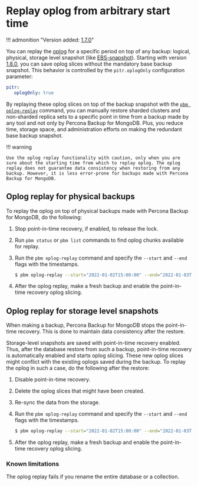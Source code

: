# Replay oplog from arbitrary start time


!!! admonition "Version added: [1.7.0](../release-notes/1.7.0.md)"

You can replay the [oplog](../reference/glossary.md#oplog) for a specific period on top of any backup: logical, physical, storage level snapshot (like [EBS-snapshot](../reference/glossary.md#ebs-snapshot)). Starting with version [1.8.0](../release-notes/1.8.0.md), you can save oplog slices without the mandatory base backup snapshot. This behavior is controlled by the `pitr.oplogOnly` configuration parameter:

```yaml
pitr:
   oplogOnly: true
```

By replaying these oplog slices on top of the backup snapshot with the [`pbm oplog-replay`](../reference/pbm-commands.md#pbm-oplog-replay) command, you can manually restore sharded clusters and non-sharded replica sets to a specific point in time from a backup made by any tool and not only by Percona Backup for MongoDB. Plus, you reduce time, storage space, and administration efforts on making the redundant base backup snapshot.

!!! warning

    Use the oplog replay functionality with caution, only when you are sure about the starting time from which to replay oplog. The oplog replay does not guarantee data consistency when restoring from any backup. However, it is less error-prone for backups made with Percona Backup for MongoDB.

## Oplog replay for physical backups

To replay the oplog on top of physical backups made with Percona Backup for MongoDB, do the following:


1. Stop point-in-time recovery, if enabled, to release the lock.


2. Run `pbm status` or `pbm list` commands to find oplog chunks available for replay.


3. Run the `pbm oplog-replay` command and specify the `--start` and `--end` flags with the timestamps.

    ```{.bash data-prompt="$"}
    $ pbm oplog-replay --start="2022-01-02T15:00:00" --end="2022-01-03T15:00:00"
    ```

4. After the oplog replay, make a fresh backup and enable the point-in-time recovery oplog slicing.

## Oplog replay for storage level snapshots

When making a backup, Percona Backup for MongoDB stops the point-in-time recovery. This is done to maintain data consistency after the restore.

Storage-level snapshots are saved with point-in-time recovery enabled. Thus, after the database restore from such a backup, point-in-time recovery is automatically enabled and starts oplog slicing. These new oplog slices might conflict with the existing oplogs saved during the backup. To replay the oplog in such a case, do the following after the restore:


1. Disable point-in-time recovery.
2. Delete the oplog slices that might have been created.
3. Re-sync the data from the storage.
4. Run the `pbm oplog-replay` command and specify the `--start` and `--end` flags with the timestamps.

    ```{.bash data-prompt="$"}
    $ pbm oplog-replay --start="2022-01-02T15:00:00" --end="2022-01-03T15:00:00"
    ```

5. After the oplog replay, make a fresh backup and enable the point-in-time recovery oplog slicing.

### Known limitations

The oplog replay fails if you rename the entire database or a collection.

